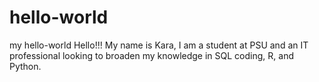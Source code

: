 # hello-world
my hello-world
Hello!!!
My name is Kara, I am a student at PSU and an IT professional looking to broaden my knowledge in SQL coding, R, and Python.
